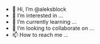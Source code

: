 - 👋 Hi, I’m @aleksblock
- 👀 I’m interested in ...
- 🌱 I’m currently learning ...
- 💞️ I’m looking to collaborate on ...
- 📫 How to reach me ...

<!---
aleksblock/aleksblock is a ✨ special ✨ repository because its `README.md` (this file) appears on your GitHub profile.
You can click the Preview link to take a look at your changes.
--->
